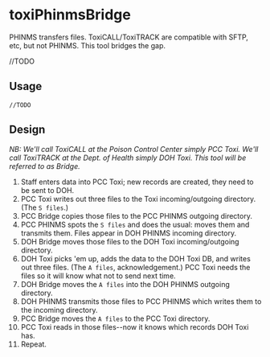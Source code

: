 # toxiPhinmsBridge
PHINMS transfers files. ToxiCALL/ToxiTRACK are compatible with SFTP, etc, but not PHINMS. This tool bridges the gap.

//TODO

## Usage
    //TODO
    
## Design

*NB: We'll call ToxiCALL at the Poison Control Center simply PCC Toxi.  We'll call ToxiTRACK at the Dept. of Health simply DOH Toxi.  This tool will be referred to as Bridge.*

1. Staff enters data into PCC Toxi; new records are created, they need to be sent to DOH.
1. PCC Toxi writes out three files to the Toxi incoming/outgoing directory. (The `S files`.)
1. PCC Bridge copies those files to the PCC PHINMS outgoing directory.
1. PCC PHINMS spots the `S files` and does the usual: moves them and transmits them.  Files appear in DOH PHINMS incoming directory.
1. DOH Bridge moves those files to the DOH Toxi incoming/outgoing directory.
1. DOH Toxi picks 'em up, adds the data to the DOH Toxi DB, and writes out three files. (The `A files`, acknowledgement.)  PCC Toxi needs the files so it will know what not to send next time.
1. DOH Bridge moves the `A files` into the DOH PHINMS outgoing directory.
1. DOH PHINMS transmits those files to PCC PHINMS which writes them to the incoming directory.
1. PCC Bridge moves the `A files` to the PCC Toxi directory.
1. PCC Toxi reads in those files--now it knows which records DOH Toxi has.
1. Repeat.
